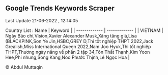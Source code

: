 

## Google Trends Keywords Scraper 
 
Last Update 21-06-2022 , 12:14:05

Country List :
 Name  | Keyword |
| ------------- | ------------- |
| VIETNAM | Ngày Báo chí,Vision,Xavier Alexander Musk,Xăng tăng giá,Lisa (BLACKPINK,Son Ye Jin,HSBC,GREY D,Thi tốt nghiệp THPT 2022,Jack Grealish,Miss International Queen 2022,Nam Joo Hyuk,Thi tốt nghiệp THPT,Thương ngày nắng về phần 2 tập 34,Tôn Thất Thạnh,Kim Yoon Hee,Phi nhung,Song Kang,Noo Phước Thịnh,Lê Ngọc Hoa |



© Abdul Muttaqin 
